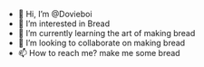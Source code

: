 - 👋 Hi, I’m @Dovieboi
- 👀 I’m interested in Bread
- 🌱 I’m currently learning the art of making bread
- 💞️ I’m looking to collaborate on making bread
- 📫 How to reach me? make me some bread

<!---
Dovieboi/Dovieboi is a ✨ special ✨ repository because its `README.md` (this file) appears on your GitHub profile.
You can click the Preview link to take a look at your changes.
--->
